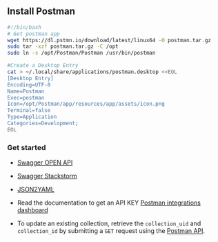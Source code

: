 ## Install Postman


```bash
#!/bin/bash
# Get postman app
wget https://dl.pstmn.io/download/latest/linux64 -O postman.tar.gz
sudo tar -xzf postman.tar.gz -C /opt
sudo ln -s /opt/Postman/Postman /usr/bin/postman

#Create a Desktop Entry
cat > ~/.local/share/applications/postman.desktop <<EOL
[Desktop Entry]
Encoding=UTF-8
Name=Postman
Exec=postman
Icon=/opt/Postman/app/resources/app/assets/icon.png
Terminal=false
Type=Application
Categories=Development;
EOL

```


### Get started

* [Swagger OPEN API](https://swagger.io/docs/specification/about/)

* [Swagger Stackstorm](https://github.com/StackStorm/st2apidocs/blob/master/openapi.yaml)

* [JSON2YAML](https://www.json2yaml.com/)

* Read the documentation to get an API KEY [Postman integrations dashboard](https://docs.api.getpostman.com/)

* To update an existing collection, retrieve the `collection_uid` and `collection_id` by submitting a `GET` request using the [Postman API](https://docs.api.getpostman.com/#3190c896-4216-a0a3-aa38-a041d0c2eb72). 

